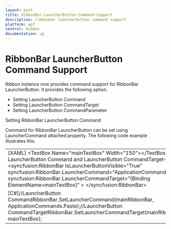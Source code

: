 ```yaml
---
layout: post
title: RibbonBar-LauncherButton-Command-Support
description: ribbonbar launcherbutton command support
platform: wpf
control: Ribbon
documentation: ug
---
```


# RibbonBar LauncherButton Command Support

Ribbon instance now provides command support for RibbonBar LauncherButton. It provides the following option.

* Setting LauncherButton Command
* Setting LauncherButton CommandTarget
* Setting LauncherButton CommandParameter



Setting RibbonBar LauncherButton Command

Command for RibbonBar LauncherButton can be set using LauncherCommand attached property. The following code example illustrates this.



<table>
<tr>
<td>
[XAML] &lt;TextBox Name="mainTextBox" Width="150"&gt;&lt;/TextBox&gt;        &lt;!-- LauncherButton Command and LauncherButton CommandTarget--&gt;        &lt;syncfusion:RibbonBar  IsLauncherButtonVisible="True" syncfusion:RibbonBar.LauncherCommand="ApplicationCommands.Paste" syncfusion:RibbonBar.LauncherCommandTarget="{Binding ElementName=mainTextBox}" &gt;        &lt;/syncfusion:RibbonBar&gt;</td></tr>
<tr>
<td>
[C#]//LauncherButton CommandRibbonBar.SetLauncherCommand(mainRibbonBar, ApplicationCommands.Paste);//LauncherButton CommandTargetRibbonBar.SetLauncherCommandTarget(mainRibbonBar, mainTextBox);</td></tr>
</table>


